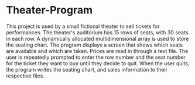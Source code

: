 # Theater-Program
This project is used by a small fictional theater to sell tickets for performances. The theater's auditorium has 15 rows of seats, with 30 seats in each row. A dynamically allocated multidimensional array is used to store the seating chart. The program displays a screen that shows which seats are available and which are taken. Prices are read in through a text file. The user is repeatedly prompted to enter the row number and the seat number for the ticket they want to buy until they decide to quit. When the user quits, the program writes the seating chart, and sales information to their respective files.
